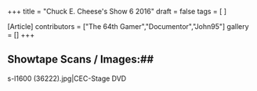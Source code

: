 +++
title = "Chuck E. Cheese's Show 6 2016"
draft = false
tags = [ ]

[Article]
contributors = ["The 64th Gamer","Documentor","John95"]
gallery = []
+++
## Showtape Scans / Images:## 
<gallery>
s-l1600 (36222).jpg|CEC-Stage DVD
</gallery>